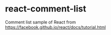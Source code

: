 # react-comment-list
Comment list sample of React from https://facebook.github.io/react/docs/tutorial.html
